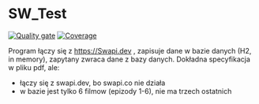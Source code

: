 # SW_Test
[![Quality gate](https://sonarcloud.io/api/project_badges/quality_gate?project=pikolinianita_SW_Test)](https://sonarcloud.io/dashboard?id=pikolinianita_SW_Test)
[![Coverage](https://sonarcloud.io/api/project_badges/measure?project=pikolinianita_SW_Test&metric=coverage)](https://sonarcloud.io/dashboard?id=pikolinianita_SW_Test)

Program łączy się z https://Swapi.dev , zapisuje dane w bazie danych (H2, in memory), zapytany zwraca dane z bazy danych. Dokładna specyfikacja w pliku pdf, ale:
 - łączy się z swapi.dev, bo swapi.co nie działa
 - w bazie jest tylko 6 filmow (epizody 1-6), nie ma trzech ostatnich
